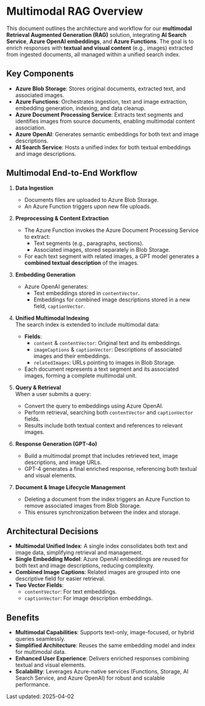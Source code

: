 # Multimodal RAG Overview

This document outlines the architecture and workflow for our **multimodal Retrieval Augmented Generation (RAG)** solution, integrating **AI Search Service**, **Azure OpenAI embeddings**, and **Azure Functions**. The goal is to enrich responses with **textual and visual content** (e.g., images) extracted from ingested documents, all managed within a unified search index.

## Key Components

- **Azure Blob Storage**: Stores original documents, extracted text, and associated images.
- **Azure Functions**: Orchestrates ingestion, text and image extraction, embedding generation, indexing, and data cleanup.
- **Azure Document Processing Service**: Extracts text segments and identifies images from source documents, enabling multimodal content association.
- **Azure OpenAI**: Generates semantic embeddings for both text and image descriptions.
- **AI Search Service**: Hosts a unified index for both textual embeddings and image descriptions.

## Multimodal End-to-End Workflow

1. **Data Ingestion**  
   - Documents files are uploaded to Azure Blob Storage.
   - An Azure Function triggers upon new file uploads.

2. **Preprocessing & Content Extraction**  
   - The Azure Function invokes the Azure Document Processing Service to extract:
     - Text segments (e.g., paragraphs, sections).
     - Associated images, stored separately in Blob Storage.
   - For each text segment with related images, a GPT model generates a **combined textual description** of the images.

3. **Embedding Generation**  
   - Azure OpenAI generates:
     - Text embeddings stored in `contentVector`.
     - Embeddings for combined image descriptions stored in a new field, `captionVector`.

4. **Unified Multimodal Indexing**  
   The search index is extended to include multimodal data:
   - **Fields**:
     - `content` & `contentVector`: Original text and its embeddings.
     - `imageCaptions` & `captionVector`: Descriptions of associated images and their embeddings.
     - `relatedImages`: URLs pointing to images in Blob Storage.
   - Each document represents a text segment and its associated images, forming a complete multimodal unit.

5. **Query & Retrieval**  
   When a user submits a query:
   - Convert the query to embeddings using Azure OpenAI.
   - Perform retrieval, searching both `contentVector` and `captionVector` fields.
   - Results include both textual context and references to relevant images.

6. **Response Generation (GPT-4o)**  
   - Build a multimodal prompt that includes retrieved text, image descriptions, and image URLs.
   - GPT-4 generates a final enriched response, referencing both textual and visual elements.

7. **Document & Image Lifecycle Management**  
   - Deleting a document from the index triggers an Azure Function to remove associated images from Blob Storage.
   - This ensures synchronization between the index and storage.

## Architectural Decisions

- **Multimodal Unified Index**: A single index consolidates both text and image data, simplifying retrieval and management.
- **Single Embedding Model**: Azure OpenAI embeddings are reused for both text and image descriptions, reducing complexity.
- **Combined Image Captions**: Related images are grouped into one descriptive field for easier retrieval.
- **Two Vector Fields**:
  - `contentVector`: For text embeddings.
  - `captionVector`: For image description embeddings.

## Benefits

- **Multimodal Capabilities**: Supports text-only, image-focused, or hybrid queries seamlessly.
- **Simplified Architecture**: Reuses the same embedding model and index for multimodal data.
- **Enhanced User Experience**: Delivers enriched responses combining textual and visual elements.
- **Scalability**: Leverages Azure-native services (Functions, Storage, AI Search Service, and Azure OpenAI) for robust and scalable performance.

Last updated: 2025-04-02
